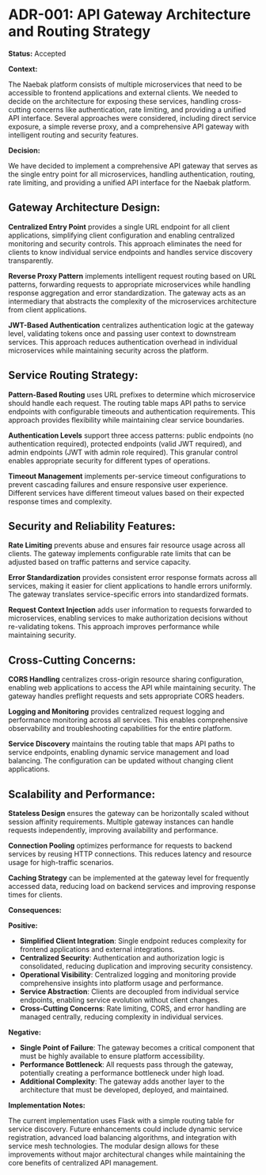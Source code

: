 # ADR-001: API Gateway Architecture and Routing Strategy

**Status:** Accepted

**Context:**

The Naebak platform consists of multiple microservices that need to be accessible to frontend applications and external clients. We needed to decide on the architecture for exposing these services, handling cross-cutting concerns like authentication, rate limiting, and providing a unified API interface. Several approaches were considered, including direct service exposure, a simple reverse proxy, and a comprehensive API gateway with intelligent routing and security features.

**Decision:**

We have decided to implement a comprehensive API gateway that serves as the single entry point for all microservices, handling authentication, routing, rate limiting, and providing a unified API interface for the Naebak platform.

## **Gateway Architecture Design:**

**Centralized Entry Point** provides a single URL endpoint for all client applications, simplifying client configuration and enabling centralized monitoring and security controls. This approach eliminates the need for clients to know individual service endpoints and handles service discovery transparently.

**Reverse Proxy Pattern** implements intelligent request routing based on URL patterns, forwarding requests to appropriate microservices while handling response aggregation and error standardization. The gateway acts as an intermediary that abstracts the complexity of the microservices architecture from client applications.

**JWT-Based Authentication** centralizes authentication logic at the gateway level, validating tokens once and passing user context to downstream services. This approach reduces authentication overhead in individual microservices while maintaining security across the platform.

## **Service Routing Strategy:**

**Pattern-Based Routing** uses URL prefixes to determine which microservice should handle each request. The routing table maps API paths to service endpoints with configurable timeouts and authentication requirements. This approach provides flexibility while maintaining clear service boundaries.

**Authentication Levels** support three access patterns: public endpoints (no authentication required), protected endpoints (valid JWT required), and admin endpoints (JWT with admin role required). This granular control enables appropriate security for different types of operations.

**Timeout Management** implements per-service timeout configurations to prevent cascading failures and ensure responsive user experience. Different services have different timeout values based on their expected response times and complexity.

## **Security and Reliability Features:**

**Rate Limiting** prevents abuse and ensures fair resource usage across all clients. The gateway implements configurable rate limits that can be adjusted based on traffic patterns and service capacity.

**Error Standardization** provides consistent error response formats across all services, making it easier for client applications to handle errors uniformly. The gateway translates service-specific errors into standardized formats.

**Request Context Injection** adds user information to requests forwarded to microservices, enabling services to make authorization decisions without re-validating tokens. This approach improves performance while maintaining security.

## **Cross-Cutting Concerns:**

**CORS Handling** centralizes cross-origin resource sharing configuration, enabling web applications to access the API while maintaining security. The gateway handles preflight requests and sets appropriate CORS headers.

**Logging and Monitoring** provides centralized request logging and performance monitoring across all services. This enables comprehensive observability and troubleshooting capabilities for the entire platform.

**Service Discovery** maintains the routing table that maps API paths to service endpoints, enabling dynamic service management and load balancing. The configuration can be updated without changing client applications.

## **Scalability and Performance:**

**Stateless Design** ensures the gateway can be horizontally scaled without session affinity requirements. Multiple gateway instances can handle requests independently, improving availability and performance.

**Connection Pooling** optimizes performance for requests to backend services by reusing HTTP connections. This reduces latency and resource usage for high-traffic scenarios.

**Caching Strategy** can be implemented at the gateway level for frequently accessed data, reducing load on backend services and improving response times for clients.

**Consequences:**

**Positive:**

*   **Simplified Client Integration**: Single endpoint reduces complexity for frontend applications and external integrations.
*   **Centralized Security**: Authentication and authorization logic is consolidated, reducing duplication and improving security consistency.
*   **Operational Visibility**: Centralized logging and monitoring provide comprehensive insights into platform usage and performance.
*   **Service Abstraction**: Clients are decoupled from individual service endpoints, enabling service evolution without client changes.
*   **Cross-Cutting Concerns**: Rate limiting, CORS, and error handling are managed centrally, reducing complexity in individual services.

**Negative:**

*   **Single Point of Failure**: The gateway becomes a critical component that must be highly available to ensure platform accessibility.
*   **Performance Bottleneck**: All requests pass through the gateway, potentially creating a performance bottleneck under high load.
*   **Additional Complexity**: The gateway adds another layer to the architecture that must be developed, deployed, and maintained.

**Implementation Notes:**

The current implementation uses Flask with a simple routing table for service discovery. Future enhancements could include dynamic service registration, advanced load balancing algorithms, and integration with service mesh technologies. The modular design allows for these improvements without major architectural changes while maintaining the core benefits of centralized API management.
